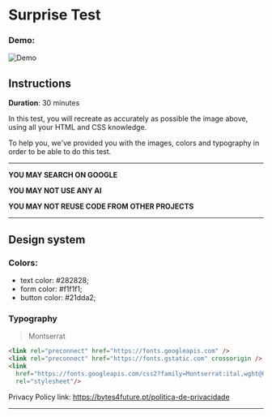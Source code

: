 # Surprise Test

### Demo:

![Demo](./assets/gif-demonstração.gif)

## Instructions

**Duration**: 30 minutes

In this test, you will recreate as accurately as possible the image above, using all your HTML and CSS knowledge.

To help you, we've provided you with the images, colors and typography in order to be able to do this test.

---
**YOU MAY SEARCH ON GOOGLE**

**YOU MAY NOT USE ANY AI**

**YOU MAY NOT REUSE CODE FROM OTHER PROJECTS**

---
## Design system

### Colors:

- text color: #282828;
- form color: #f1f1f1;
- button color: #21dda2;

### Typography

> Montserrat

```html
<link rel="preconnect" href="https://fonts.googleapis.com" />
<link rel="preconnect" href="https://fonts.gstatic.com" crossorigin />
<link
  href="https://fonts.googleapis.com/css2?family=Montserrat:ital,wght@0,100..900;1,100..900&display=swap"
  rel="stylesheet"/>
```
Privacy Policy link: https://bytes4future.pt/politica-de-privacidade

---